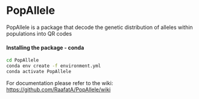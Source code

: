 # PopAllele
PopAllele is a package that decode the genetic distribution of alleles within populations into QR codes 

#### Installing the package - conda 
``` bash 
cd PopAllele
conda env create -f environment.yml 
conda activate PopAllele
```
For documentation please refer to the wiki:
https://github.com/RaafatA/PopAllele/wiki
